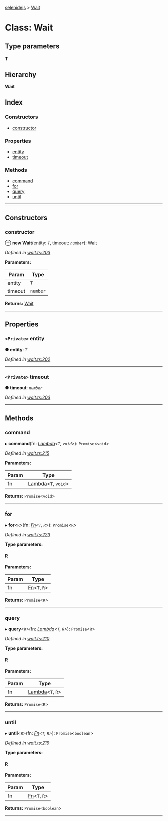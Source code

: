 [selenidejs](../README.md) > [Wait](../classes/wait.md)

# Class: Wait

## Type parameters
#### T 
## Hierarchy

**Wait**

## Index

### Constructors

* [constructor](wait.md#constructor)

### Properties

* [entity](wait.md#entity)
* [timeout](wait.md#timeout)

### Methods

* [command](wait.md#command)
* [for](wait.md#for)
* [query](wait.md#query)
* [until](wait.md#until)

---

## Constructors

<a id="constructor"></a>

###  constructor

⊕ **new Wait**(entity: *`T`*, timeout: *`number`*): [Wait](wait.md)

*Defined in [wait.ts:203](https://github.com/knowledgeexpert/selenidejs/blob/master/lib/wait.ts#L203)*

**Parameters:**

| Param | Type |
| ------ | ------ |
| entity | `T` |
| timeout | `number` |

**Returns:** [Wait](wait.md)

___

## Properties

<a id="entity"></a>

### `<Private>` entity

**● entity**: *`T`*

*Defined in [wait.ts:202](https://github.com/knowledgeexpert/selenidejs/blob/master/lib/wait.ts#L202)*

___
<a id="timeout"></a>

### `<Private>` timeout

**● timeout**: *`number`*

*Defined in [wait.ts:203](https://github.com/knowledgeexpert/selenidejs/blob/master/lib/wait.ts#L203)*

___

## Methods

<a id="command"></a>

###  command

▸ **command**(fn: *[Lambda](../#lambda)<`T`, `void`>*): `Promise`<`void`>

*Defined in [wait.ts:215](https://github.com/knowledgeexpert/selenidejs/blob/master/lib/wait.ts#L215)*

**Parameters:**

| Param | Type |
| ------ | ------ |
| fn | [Lambda](../#lambda)<`T`, `void`> |

**Returns:** `Promise`<`void`>

___
<a id="for"></a>

###  for

▸ **for**<`R`>(fn: *[Fn](../interfaces/fn.md)<`T`, `R`>*): `Promise`<`R`>

*Defined in [wait.ts:223](https://github.com/knowledgeexpert/selenidejs/blob/master/lib/wait.ts#L223)*

**Type parameters:**

#### R 
**Parameters:**

| Param | Type |
| ------ | ------ |
| fn | [Fn](../interfaces/fn.md)<`T`, `R`> |

**Returns:** `Promise`<`R`>

___
<a id="query"></a>

###  query

▸ **query**<`R`>(fn: *[Lambda](../#lambda)<`T`, `R`>*): `Promise`<`R`>

*Defined in [wait.ts:210](https://github.com/knowledgeexpert/selenidejs/blob/master/lib/wait.ts#L210)*

**Type parameters:**

#### R 
**Parameters:**

| Param | Type |
| ------ | ------ |
| fn | [Lambda](../#lambda)<`T`, `R`> |

**Returns:** `Promise`<`R`>

___
<a id="until"></a>

###  until

▸ **until**<`R`>(fn: *[Fn](../interfaces/fn.md)<`T`, `R`>*): `Promise`<`boolean`>

*Defined in [wait.ts:219](https://github.com/knowledgeexpert/selenidejs/blob/master/lib/wait.ts#L219)*

**Type parameters:**

#### R 
**Parameters:**

| Param | Type |
| ------ | ------ |
| fn | [Fn](../interfaces/fn.md)<`T`, `R`> |

**Returns:** `Promise`<`boolean`>

___

